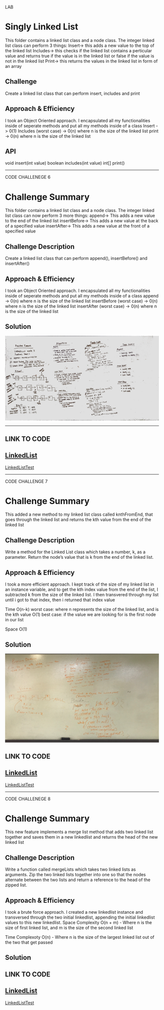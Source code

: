 LAB
# Singly Linked List
<!-- Short summary or background information -->
This folder contains a linked list class and a node class. The integer linked list class can perform 3 things:
Insert-> this adds a new value to the top of the linked list
Includes-> this checks if the linked list contains a perticular value and returns true if the value is in the linked list or false if the value is not in the linked list
Print-> this returns the values in the linked list in form of an array

## Challenge
<!-- Description of the challenge -->
Create a linked list class that can perform insert, includes and print

## Approach & Efficiency
<!-- What approach did you take? Why? What is the Big O space/time for this approach? -->
I took an Object Oriented approach. I encapsulated all my functionalities inside of seperate methods and put all my methods inside of a class
Insert -> 0(1)
Includes (worst case) -> 0(n) where n is the size of the linked list
print -> 0(n) where n is the size of the linked list

## API
<!-- Description of each method publicly available to your Linked List -->
void insert(int value)
boolean includes(int value)
int[] print()



------------------------------------------------------------------------------------------------------------------------------
CODE CHALLENEGE 6
# Challenge Summary
<!-- Short summary or background information -->
This folder contains a linked list class and a node class. The integer linked list class can now perform 3 more things:
append-> This adds a new value to the end of the linked list
insertBefore-> This adds a new value at the back of a specified value
insertAfter-> This adds a new value at the front of a specified value

## Challenge Description
<!-- Description of the challenge -->
Create a linked list class that can perform append(), insertBefore() and insertAfter()

## Approach & Efficiency
<!-- What approach did you take? Why? What is the Big O space/time for this approach? -->
I took an Object Oriented approach. I encapsulated all my functionalities inside of seperate methods and put all my methods inside of a class
append -> 0(n) where n is the size of the linked list
insertBefore (worst case) -> 0(n) where n is the size of the linked list
insertAfter (worst case) -> 0(n) where n is the size of the linked list

## Solution
<!-- Embedded whiteboard image -->
![alt text](https://github.com/wosunkwo/data-structures-and-algorithms/blob/master/code401-challenges/assets/ll_insertions.jpeg)

----------------------------------------------------------------------------------------------------
 ## LINK TO CODE
 
[LinkedList](https://github.com/wosunkwo/data-structures-and-algorithms/blob/master/code401-challenges/src/main/java/code401/challenges/linkedlist/LinkedList.java)
-----------------------------------------------------------------------------------------------------
[LinkedListTest](https://github.com/wosunkwo/data-structures-and-algorithms/blob/master/code401-challenges/src/test/java/code401/challenges/linkedlist/LinkedListTest.java)

------------------------------------------------------------------------------------------------------
CODE CHALLENGE 7

# Challenge Summary
<!-- Short summary or background information -->
This added a new method to my linked list class called knthFromEnd, that goes through the linked list and returns the kth value from the end of the linked list

## Challenge Description
<!-- Description of the challenge -->
Write a method for the Linked List class which takes a number, k, as a parameter. Return the node’s value that is k from the end of the linked list. 

## Approach & Efficiency
<!-- What approach did you take? Why? What is the Big O space/time for this approach? -->
I took a more efficient approach. I kept track of the size of my linked list in an instance variable, and to get the kth index value from the end of the list, I subtracted k from the size of the linked list. I then transvered through my list until i got to that index, then i returned that index value

Time
O(n-k) worst case: where n represents the size of the linked list, and is the kth value
O(1) best case: if the value we are looking for is the first node in our list

Space
O(1)

## Solution
<!-- Embedded whiteboard image -->
![alt text](https://github.com/wosunkwo/data-structures-and-algorithms/blob/master/code401-challenges/assets/ll_kth_from_end.jpg)

## LINK TO CODE
 
[LinkedList](https://github.com/wosunkwo/data-structures-and-algorithms/blob/master/code401-challenges/src/main/java/code401/challenges/linkedlist/LinkedList.java)
-----------------------------------------------------------------------------------------------------
[LinkedListTest](https://github.com/wosunkwo/data-structures-and-algorithms/blob/master/code401-challenges/src/test/java/code401/challenges/linkedlist/LinkedListTest.java)

-------------------------------------------------------------------------------------------------------
CODE CHALLENEGE 8
# Challenge Summary
<!-- Short summary or background information -->
This new feature implements a merge list method that adds two linked list together and saves them in a new linkedlist and returns the head of the new linked list

## Challenge Description
<!-- Description of the challenge -->
Write a function called mergeLists which takes two linked lists as arguments. Zip the two linked lists together into one so that the nodes alternate between the two lists and return a reference to the head of the zipped list.

## Approach & Efficiency
<!-- What approach did you take? Why? What is the Big O space/time for this approach? -->
I took a brute force approach. I created a new linkedlist instance and transversed through the two initial linkedlist, appending the initial linkedlist values to this new linkedlist.
Space Complexity
O(n + m) - Where n is the size of first linked list, and m is the size of the second linked list

Time Complexoty
O(n) - Where n is the size of the largest linked list out of the two that get passed

## Solution
<!-- Embedded whiteboard image -->
## LINK TO CODE
 
[LinkedList](https://github.com/wosunkwo/data-structures-and-algorithms/blob/master/code401-challenges/src/main/java/code401/challenges/linkedlist/LinkedList.java)
-----------------------------------------------------------------------------------------------------
[LinkedListTest](https://github.com/wosunkwo/data-structures-and-algorithms/blob/master/code401-challenges/src/test/java/code401/challenges/linkedlist/LinkedListTest.java)

